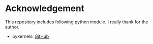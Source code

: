 # Acknowledgement

This repository includes following python module.
I really thank for the author.

* pykernels: [GitHub](https://github.com/gmum/pykernels)
